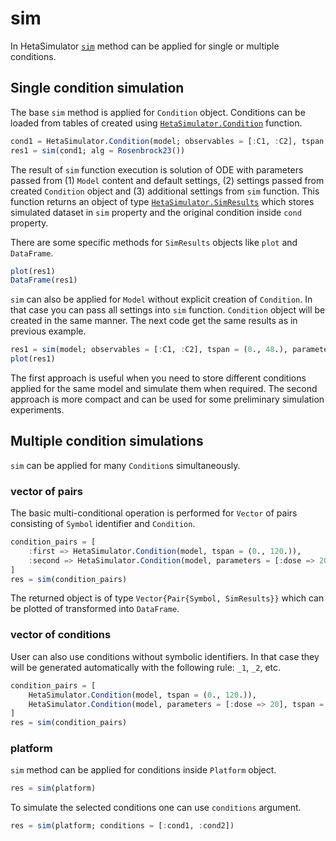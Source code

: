 # sim

In HetaSimulator [`sim`](@ref) method can be applied for single or multiple conditions.

## Single condition simulation

The base `sim` method is applied for `Condition` object.
Conditions can be loaded from tables of created using [`HetaSimulator.Condition`](@ref) function.

```julia
cond1 = HetaSimulator.Condition(model; observables = [:C1, :C2], tspan = (0., 48.), parameters = [:dose => 12.])
res1 = sim(cond1; alg = Rosenbrock23())
```

The result of `sim` function execution is solution of ODE with parameters passed from (1) `Model` content and default settings, (2) settings passed from created `Condition` object and (3) additional settings from `sim` function. This function returns an object of type [`HetaSimulator.SimResults`](@ref) which stores simulated dataset in `sim` property and the original condition inside `cond` property.

There are some specific methods for `SimResults` objects like `plot` and `DataFrame`.

```julia
plot(res1)
DataFrame(res1)
```

`sim` can also be applied for `Model` without explicit creation of `Condition`.
In that case you can pass all settings into `sim` function.
`Condition` object will be created in the same manner.
The next code get the same results as in previous example.

```julia
res1 = sim(model; observables = [:C1, :C2], tspan = (0., 48.), parameters = [:dose => 12.], alg = Rosenbrock23())
plot(res1)
```

The first approach is useful when you need to store different conditions applied for the same model and simulate them when required.
The second approach is more compact and can be used for some preliminary simulation experiments.

## Multiple condition simulations

`sim` can be applied for many `Condition`s simultaneously.

### vector of pairs

The basic multi-conditional operation is performed for `Vector` of pairs consisting of `Symbol` identifier and `Condition`.

```julia
condition_pairs = [
    :first => HetaSimulator.Condition(model, tspan = (0., 120.)),
    :second => HetaSimulator.Condition(model, parameters = [:dose => 20], tspan = (0., 120.))
]
res = sim(condition_pairs)
```

The returned object is of type `Vector{Pair{Symbol, SimResults}}` which can be plotted of transformed into `DataFrame`.

### vector of conditions

User can also use conditions without symbolic identifiers. In that case they will be generated automatically with the following rule: `_1`, `_2`, etc.

```julia
condition_pairs = [
    HetaSimulator.Condition(model, tspan = (0., 120.)),
    HetaSimulator.Condition(model, parameters = [:dose => 20], tspan = (0., 120.))
]
res = sim(condition_pairs)
```

### platform

`sim` method can be applied for conditions inside `Platform` object.

```julia
res = sim(platform)
```

To simulate the selected conditions one can use `conditions` argument.

```julia
res = sim(platform; conditions = [:cond1, :cond2])
```
